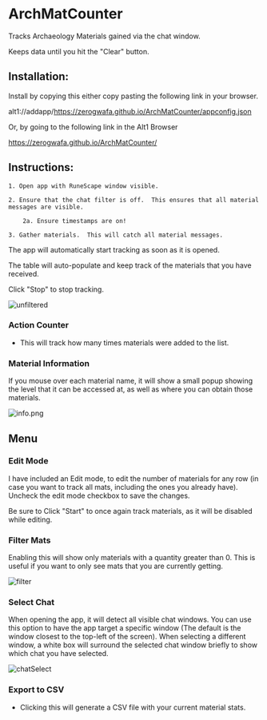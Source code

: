 # ArchMatCounter

Tracks Archaeology Materials gained via the chat window.

Keeps data until you hit the "Clear" button.

## Installation:
Install by copying this either copy pasting the following link in your browser. 

alt1://addapp/https://zerogwafa.github.io/ArchMatCounter/appconfig.json

Or, by going to the following link in the Alt1 Browser

https://zerogwafa.github.io/ArchMatCounter/

## Instructions:
    1. Open app with RuneScape window visible.

    2. Ensure that the chat filter is off.  This ensures that all material messages are visible.
    
        2a. Ensure timestamps are on!
    
    3. Gather materials.  This will catch all material messages.

The app will automatically start tracking as soon as it is opened.

The table will auto-populate and keep track of the materials that you have received.

Click "Stop" to stop tracking.

![unfiltered](/images/unfiltered.png)

### Action Counter
- This will track how many times materials were added to the list.

### Material Information
If you mouse over each material name, it will show a small popup showing the level that it can be accessed at, as well as where you can obtain those materials.

![info.png](/images/info.png)

## Menu

### Edit Mode

I have included an Edit mode, to edit the number of materials for any row (in case you want to track all mats, including the ones you already have).  Uncheck the edit mode checkbox to save the changes.

Be sure to Click "Start" to once again track materials, as it will be disabled while editing.

### Filter Mats

Enabling this will show only materials with a quantity greater than 0.  This is useful if you want to only see mats that you are currently getting.

![filter](/images/filter.png)

### Select Chat
When opening the app, it will detect all visible chat windows.  You can use this option to have the app target a specific window (The default is the window closest to the top-left of the screen).  When selecting a different window, a white box will surround the selected chat window briefly to show which chat you have selected.

![chatSelect](/images/chatSelect.gif)

### Export to CSV
- Clicking this will generate a CSV file with your current material stats.  
